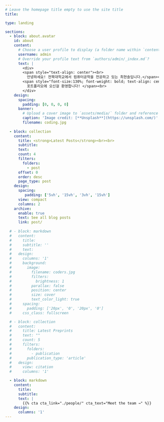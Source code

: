 ```yaml
---
# Leave the homepage title empty to use the site title
title:

type: landing

sections:
  - block: about.avatar
    id: about
    content:
      # Choose a user profile to display (a folder name within `content/authors/`)
      username: admin
      # Override your profile text from `authors/admin/_index.md`?
      text: |
        <div>
        <span style="text-align: center"><br>
          안녕하세요! 전북대학교에서 컴퓨터공학을 전공하고 있는 최현솔입니다.</span><br>
        <span style="font-size:130%; font-weight: bold; text-align: center">
          포트폴리오에 오신걸 환영합니다! </span><br>
        </div>
    design:
      spacing:
        padding: [0, 0, 0, 0]
      banner:
        # Upload a cover image to `assets/media/` folder and reference its filename here (optional)
        caption: 'Image credit: [**Unsplash**](https://unsplash.com/)'
        filename: coding.jpg
 
  - block: collection
    content:
      title: <strong>Latest Posts</strong><br><br>
      subtitle: 
      text: 
      count: 4
      filters:
        folders:
          - post
      offset: 0
      order: desc
      page_type: post
    design:
      spacing:
         padding: ['5vh', '15vh', '3vh', '15vh']
      view: compact
      columns: 2
    archive:
      enable: true
      text: See all blog posts
      link: post/
    
  # - block: markdown
  #   content:
  #     title:
  #     subtitle: ''
  #     text:
  #   design:
  #     columns: '1'
  #     background:
  #       image: 
  #         filename: coders.jpg
  #         filters:
  #           brightness: 1
  #         parallax: false
  #         position: center
  #         size: cover
  #         text_color_light: true
  #     spacing:
  #       padding: ['20px', '0', '20px', '0']
  #     css_class: fullscreen

  # - block: collection
  #   content:
  #     title: Latest Preprints
  #     text: ""
  #     count: 5
  #     filters:
  #       folders:
  #         - publication
  #       publication_type: 'article'
  #   design:
  #     view: citation
  #     columns: '1'

  - block: markdown
    content:
      title:
      subtitle:
      text: |
        {{% cta cta_link="./people/" cta_text="Meet the team →" %}}
    design:
      columns: '1'
---
```

